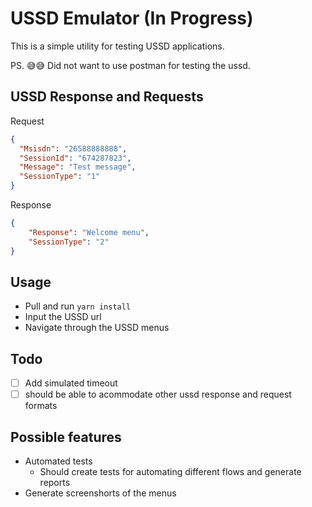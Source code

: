 # USSD Emulator (In Progress)

This is a simple utility for testing USSD applications.

PS. 😅😅 Did not want to use postman for testing the ussd.

## USSD Response and Requests

Request
```json
{
  "Msisdn": "26588888888",
  "SessionId": "674287823",
  "Message": "Test message",
  "SessionType": "1"
}
```

Response
```json
{
    "Response": "Welcome menu",
    "SessionType": "2"
}
```

## Usage

- Pull and run `yarn install`
- Input the USSD url
- Navigate through the USSD menus
## Todo
- [ ] Add simulated timeout
- [ ] should be able to acommodate other ussd response and request formats
## Possible features

- Automated tests
  - Should create tests for automating different flows and generate reports
- Generate screenshorts of the menus
